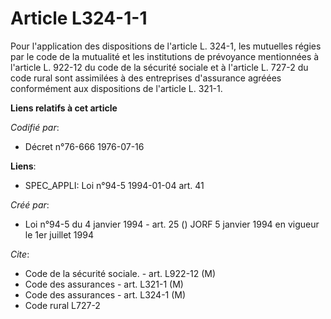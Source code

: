 # Article L324-1-1

Pour l'application des dispositions de l'article L. 324-1, les mutuelles régies par le code de la mutualité et les
institutions de prévoyance mentionnées à l'article L. 922-12 du code de la sécurité sociale et à l'article L. 727-2 du code
rural sont assimilées à des entreprises d'assurance agréées conformément aux dispositions de l'article L. 321-1.

**Liens relatifs à cet article**

_Codifié par_:

  - Décret n°76-666 1976-07-16

**Liens**:

  - SPEC_APPLI: Loi n°94-5 1994-01-04 art. 41

_Créé par_:

  - Loi n°94-5 du 4 janvier 1994 - art. 25 () JORF 5 janvier 1994 en vigueur le 1er juillet 1994

_Cite_:

  - Code de la sécurité sociale. - art. L922-12 (M)
  - Code des assurances - art. L321-1 (M)
  - Code des assurances - art. L324-1 (M)
  - Code rural L727-2
